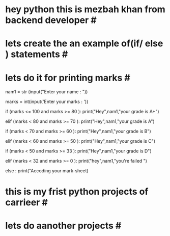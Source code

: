 # hey python this is mezbah khan from backend developer # <br>
# lets create the an example of(if/ else ) statements # <br>
# lets do it for printing marks # <br>

nam1 = str (input("Enter your name : "))

marks = int(input('Enter your marks : '))

if (marks <= 100 and marks >= 80 ):
    print("Hey",nam1,"your grade is A+")

elif (marks < 80 and marks >= 70 ):
    print("Hey",nam1,"your grade is A")

if (marks < 70 and marks >= 60 ):
    print("Hey",nam1,"your grade is B")
    
elif (marks < 60 and marks >= 50 ):
    print("Hey",nam1,"your grade is C")
    
if (marks < 50 and marks >= 33 ):
    print("Hey",nam1,"your grade is D")

elif (marks < 32 and marks >= 0 ):
    print("hey",nam1,"you're failed ")
    
else :
    print("Accoding your mark-sheet)

# this is my frist python projects of carrieer # <br>
# lets do aanother projects # <br>

















    
